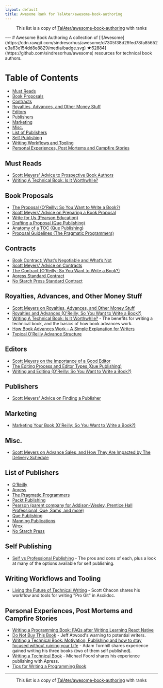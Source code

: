 ```yaml
---
layout: default
title: Awesome Rank for TalAter/awesome-book-authoring
---
```


<p align="center">
	This list is a copy of <a href="https://github.com/TalAter/awesome-book-authoring">TalAter/awesome-book-authoring</a> with ranks
</p>
---
# Awesome Book Authoring
A collection of [![Awesome](https://cdn.rawgit.com/sindresorhus/awesome/d7305f38d29fed78fa85652e3a63e154dd8e8829/media/badge.svg) ★62884](https://github.com/sindresorhus/awesome) resources for technical book authors.

# Table of Contents

- [Must Reads](#must-reads)
- [Book Proposals](#book-proposals)
- [Contracts](#contracts)
- [Royalties, Advances, and Other Money Stuff](#royalties-advances-and-other-money-stuff)
- [Editors](#editors)
- [Publishers](#publishers)
- [Marketing](#marketing)
- [Misc.](#misc)
- [List of Publishers](#list-of-publishers)
- [Self Publishing](#self-publishing)
- [Writing Workflows and Tooling](#writing-workflows-and-tooling)
- [Personal Experiences, Post Mortems and Campfire Stories](#personal-experiences-post-mortems-and-campfire-stories)

## Must Reads

- [Scott Meyers' Advice to Prospective Book Authors](http://www.aristeia.com/authorAdvice.html)
- [Writing A Technical Book: Is It Worthwhile?](http://www.fasterj.com/articles/bookwriting.shtml)

## Book Proposals

- [The Proposal (O'Reilly: So You Want to Write a Book?)](http://web.archive.org/web/20130809065323/http://oreilly.com/oreilly/author/ch02.html)
- [Scott Meyers' Advice on Preparing a Book Proposal](http://www.aristeia.com/authorAdvice.html#bookProposal)
- [Write for Us (Pearson Education)](http://www.informit.com/about/write_for_us.aspx)
- [Drafting a Proposal (Que Publishing)](http://www.quepublishing.com/promotions/write-for-us-drafting-a-proposal-137677)
- [Anatomy of a TOC (Que Publishing)](http://www.quepublishing.com/promotions/write-for-us-anatomy-of-a-toc-137678)
- [Proposal Guidelines (The Pragmatic Programmers)](https://pragprog.com/write-for-us/proposal-guidelines)

## Contracts

- [Book Contract: What’s Negotiable and What’s Not](http://www.writersdigest.com/online-editor/book-contract-whats-negotiable-and-whats-not)
- [Scott Meyers' Advice on Contracts](http://www.aristeia.com/authorAdvice.html#contracts)
- [The Contract (O'Reilly: So You Want to Write a Book?)](http://web.archive.org/web/20130704110948/http://oreilly.com/oreilly/author/ch03.html)
- [Apress Standard Contract](http://www.apress.com/files/Apress_Contract.pdf)
- [No Starch Press Standard Contract](https://www.nostarch.com/download/nspagreement.pdf)

## Royalties, Advances, and Other Money Stuff

- [Scott Meyers on Royalties, Advances, and Other Money Stuff](http://www.aristeia.com/authorAdvice.html#moneyStuff)
- [Royalties and Advances (O'Reilly: So You Want to Write a Book?)](http://web.archive.org/web/20130704110948/http://oreilly.com/oreilly/author/ch03.html#royadv)
- [Writing A Technical Book: Is It Worthwhile?](http://www.fasterj.com/articles/bookwriting.shtml) - The benefits for writing a technical book, and the basics of how book advances work.
- [How Book Advances Work – A Simple Explanation for Writers](http://www.writersdigest.com/online-editor/how-book-advances-work-a-simple-explanation-for-writers)
- [Typical O'Reilly Advance Structure](http://web.archive.org/web/20130704110948/http://oreilly.com/oreilly/author/ch03.html#advance)

## Editors

- [Scott Meyers on the Importance of a Good Editor](http://www.aristeia.com/authorAdvice.html#publishersAndEditors)
- [The Editing Process and Editor Types (Que Publishing)](http://www.quepublishing.com/promotions/write-for-us-the-editing-process-137679)
- [Writing and Editing (O'Reilly: So You Want to Write a Book?)](http://web.archive.org/web/20130710213743/http://oreilly.com/oreilly/author/ch04.html)

## Publishers

- [Scott Meyers' Advice on Finding a Publisher](http://www.aristeia.com/authorAdvice.html#findingAPublisher)

## Marketing

- [Marketing Your Book (O'Reilly: So You Want to Write a Book?)](http://web.archive.org/web/20130711002825/http://oreilly.com/oreilly/author/ch06.html)

## Misc.

- [Scott Meyers on Advance Sales, and How They Are Impacted by The Delivery Schedule](http://www.aristeia.com/authorAdvice.html#schedule)

## List of Publishers

- [O’Reilly](http://www.oreilly.com/work-with-us.html)
- [Apress](http://www.apress.com/write-for-us/)
- [The Pragmatic Programmers](https://write-with-us.pragprog.com/)
- [Packt Publishing](http://authors.packtpub.com/)
- [Pearson (parent company for Addison-Wesley, Prentice Hall Professional, Que, Sams, and more)](http://www.informit.com/about/write_for_us.aspx)
- [Que Publishing](http://www.quepublishing.com/about/write_for_us.aspx)
- [Manning Publications](https://www.manning.com/write-for-us)
- [Wrox](http://www.wrox.com/WileyCDA/Section/id-105073.html)
- [No Starch Press](https://www.nostarch.com/writeforus.htm)

## Self Publishing

- [Self vs Professional Publishing](https://medium.com/@davetron5000/self-vs-professional-publishing-c3397bd7defd#.lrfhasuo5) - The pros and cons of each, plus a look at many of the options available for self publishing.

## Writing Workflows and Tooling

- [Living the Future of Technical Writing](https://medium.com/@chacon/living-the-future-of-technical-writing-2f368bd0a272#.8x6g1wxjb) - Scott Chacon shares his workflow and tools for writing "Pro Git" in Asciidoc.

## Personal Experiences, Post Mortems and Campfire Stories

- [Writing a Programming Book: FAQs after Writing Learning React Native](https://medium.com/@brindelle/writing-a-programming-book-faqs-after-writing-learning-react-native-8a5ea8ce04e#.e85mhxolh)
- [Do Not Buy This Book](http://blog.codinghorror.com/do-not-buy-this-book/) - Jeff Atwood's warning to potential writers.
- [Writing a Technical Book: Motivation, Publishing and how to stay focused without ruining your Life](http://www.adamtornhill.com/articles/writingbook/writingtechbook.htm) - Adam Tornhill shares experience gained writing his three books (two of them self published).
- [Writing a Technical Book](http://www.voidspace.org.uk/python/articles/technical-writing.shtml) - Michael Foord shares his experience publishing with Apress.
- [Tips for Writing a Programming Book](http://www.philosophicalgeek.com/2014/11/10/tips-for-writing-a-programming-book/)
---
<p align="center">
	This list is a copy of <a href="https://github.com/TalAter/awesome-book-authoring">TalAter/awesome-book-authoring</a> with ranks
</p>
